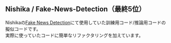 ## Nishika / Fake-News-Detection（最終5位）

Nishikaの[Fake News Detection](https://www.nishika.com/competitions/27/summary)にて使用していた訓練用コード/推論用コードの擬似コードです。  
実際に使っていたコードに簡単なリファクタリングを加えています。
